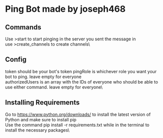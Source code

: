 # Ping Bot made by joseph468

## Commands
Use >start to start pinging in the server you sent the message in\
use >create_channels to create channels\

## Config
token should be your bot's token
pingRole is whichever role you want your bot to ping. leave empty for everyone\
authorizedUsers is an array with the IDs of everyone who should be able to use either command. leave empty for everyone\

## Installing Requirements
Go to https://www.python.org/downloads/ to install the latest version of Python and make sure to install pip\
Use the command pip install -r requirements.txt while in the terminal to install the necessary packages\
